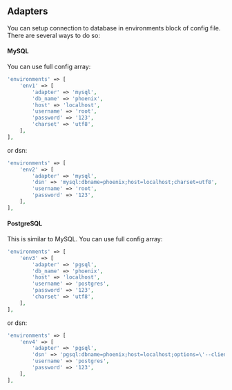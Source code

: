 ## Adapters

You can setup connection to database in environments block of config file. There are several ways to do so:

#### MySQL
You can use full config array:
```php
'environments' => [
    'env1' => [
        'adapter' => 'mysql',
        'db_name' => 'phoenix',
        'host' => 'localhost',
        'username' => 'root',
        'password' => '123',
        'charset' => 'utf8',
    ],
],
```
or dsn:
```php
'environments' => [
    'env2' => [
        'adapter' => 'mysql',
        'dsn' => 'mysql:dbname=phoenix;host=localhost;charset=utf8',
        'username' => 'root',
        'password' => '123',
    ],
],
```

#### PostgreSQL
This is similar to MySQL. You can use full config array:
```php
'environments' => [
    'env3' => [
        'adapter' => 'pgsql',
        'db_name' => 'phoenix',
        'host' => 'localhost',
        'username' => 'postgres',
        'password' => '123',
        'charset' => 'utf8',
    ],
],
```
or dsn:
```php
'environments' => [
    'env4' => [
        'adapter' => 'pgsql',
        'dsn' => 'pgsql:dbname=phoenix;host=localhost;options=\'--client_encoding=utf8\'',
        'username' => 'postgres',
        'password' => '123',
    ],
],
```
